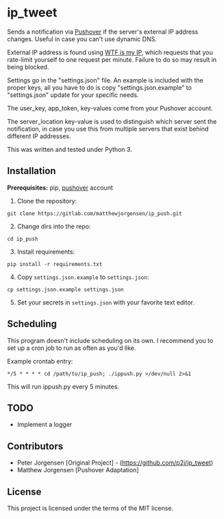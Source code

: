 # ip_tweet
Sends a notification via [Pushover][0] if the server's external IP address 
changes. Useful in case you can't use dynamic DNS.

[0]: https://pushover.net

External IP address is found using [WTF is my IP][1], which requests that you 
rate-limit yourself to one request per minute. Failure to do so may result in 
being blocked.

[1]: https://wtfismyip.com

Settings go in the "settings.json" file. An example is included with the proper
keys, all you have to do is copy "settings.json.example" to "settings.json" 
update for your specific needs.

The user_key, app_token, key-values come from your Pushover account.

The server_location key-value is used to distinguish which server sent the 
notification, in case you use this from multiple servers that exist behind 
different IP addresses.

This was written and tested under Python 3.

## Installation

**Prerequisites:** pip, [pushover][0] account

1. Clone the repository:

```
git clone https://gitlab.com/matthewjorgensen/ip_push.git
```

2. Change dirs into the repo:

```
cd ip_push
```

3. Install requirements:

```
pip install -r requirements.txt
```

4. Copy `settings.json.example` to `settings.json`:

```
cp settings.json.example settings.json
```

5. Set your secrets in `settings.json` with your favorite text editor.

## Scheduling

This program doesn't include scheduling on its own. I recommend you to set up a cron job to run as often as you'd like.

Example crontab entry:

```
*/5 * * * * cd /path/to/ip_push; ./ippush.py >/dev/null 2>&1
```

This will run ippush.py every 5 minutes.

## TODO

* Implement a logger

## Contributors

- Peter Jorgensen [Original Project] - (https://github.com/p2j/ip_tweet)
- Matthew Jorgensen [Pushover Adaptation]

## License

This project is licensed under the terms of the MIT license.